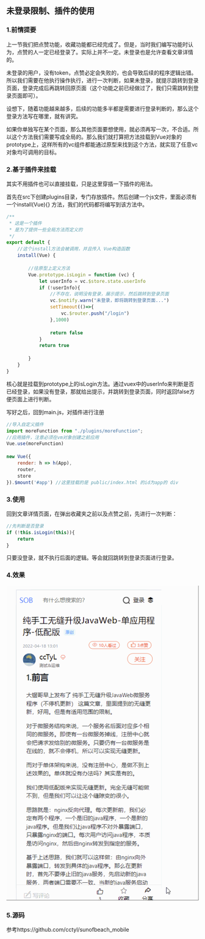 ## 未登录限制、插件的使用

### 1.前情提要

上一节我们把点赞功能，收藏功能都已经完成了。但是，当时我们编写功能时认为，点赞的人一定已经登录了。实际上并不一定。未登录也是允许查看文章详情的。

未登录的用户，没有token，点赞必定会失败的，也会导致后续的程序逻辑出错。所以我们需要在他执行操作执行，进行一次判断，如果未登录，就提示跳转到登录页面，登录完成后再跳转回原页面（这个功能之前已经做过了，我们只需跳转到登录页面即可）。

设想下，随着功能越来越多，后续的功能多半都是需要进行登录判断的，那么这个登录方法写在哪里，就有讲究。

如果你单独写在某个页面，那么其他页面要想使用，就必须再写一次，不合适。所以这个方法我们需要写成全局的。那么我们就打算把方法挂载到Vue对象的prototype上，这样所有的vc组件都能通过原型来找到这个方法，就实现了任意vc对象均可调用的目标。

### 2.基于插件来挂载

其实不用插件也可以直接挂载，只是这里穿插一下插件的用法。

首先在src下创建plugins目录，专门存放插件。然后创建一个js文件，里面必须有一个install(Vue){} 方法，我们的代码都将编写到该方法中。

```js
/**
 * 这是一个插件
 * 是为了提供一些全局方法而定义的
 */
export default {
    //这个install方法会被调用，并且传入 Vue构造函数
    install(Vue) {

        //往原型上定义方法
        Vue.prototype.isLogin = function (vc) {
            let userInfo = vc.$store.state.userInfo
            if (!userInfo){
                //不存在，说明没有登录，展示提示，然后跳转到登录页面
                vc.$notify.warn("未登录，即将跳转到登录页面...")
                setTimeout(()=>{
                    vc.$router.push("/login")
                },1000)

                return false
            }
            return true

        }
    }
}
```

核心就是挂载到prototype上的isLogin方法。通过vuex中的userInfo来判断是否已经登录，如果没有登录，那就给出提示，并跳转到登录页面，同时返回false方便页面上进行判断。

写好之后，回到main.js，对插件进行注册

```js
//导入自定义插件
import moreFunction from "./plugins/moreFunction";
//应用插件，注意必须在vm对象创建之前应用
Vue.use(moreFunction)

new Vue({
    render: h => h(App),
    router,
    store
}).$mount('#app') //这里挂载的是 public/index.html 的id为app的 div
```

### 3.使用

回到文章详情页面，在弹出收藏夹之前以及点赞之前，先进行一次判断：

```js
//先判断是否登录
if (!this.isLogin(this)){
    return
}
```

只要没登录，就不执行后面的逻辑。等会就回跳转到登录页面进行登录。



### 4.效果

![限制效果](31.未登录限制、插件的使用.assets/限制效果.gif)

### 5.源码

参考https://github.com/cctyl/sunofbeach_mobile 
